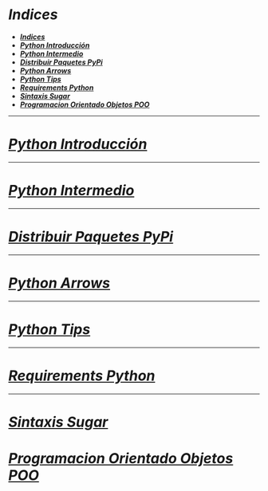 <!-- Author: Daniel Benjamin Perez Morales -->
<!-- GitHub: https://github.com/DanielPerezMoralesDev13 - "https://github.com/DanielPerezMoralesDev13 -"->
<!-- Email: danielperezdev@proton.me -->

# ***Indices***

- [***Indices***](#indices)
- [***Python Introducción***](#python-introducción)
- [***Python Intermedio***](#python-intermedio)
- [***Distribuir Paquetes PyPi***](#distribuir-paquetes-pypi)
- [***Python Arrows***](#python-arrows)
- [***Python Tips***](#python-tips)
- [***Requirements Python***](#requirements-python)
- [***Sintaxis Sugar***](#sintaxis-sugar)
- [***Programacion Orientado Objetos POO***](#programacion-orientado-objetos-poo)

---

# ***[Python Introducción](https://github.com/DanielPerezMoralesDev13/Notes/tree/master/Python/Python%20Introduccion "https://github.com/DanielPerezMoralesDev13/Notes/tree/master/Python/Python%20Introduccion")***

---

# ***[Python Intermedio](https://github.com/DanielPerezMoralesDev13/Notes/tree/master/Python/Python%20Intermedio "https://github.com/DanielPerezMoralesDev13/Notes/tree/master/Python/Python%20Intermedio")***

---

# ***[Distribuir Paquetes PyPi](https://github.com/DanielPerezMoralesDev13/Notes/tree/master/Python/Distribuir%20Paquetes%20PyPi "https://github.com/DanielPerezMoralesDev13/Notes/tree/master/Python/Distribuir%20Paquetes%20PyPi")***

---

# ***[Python Arrows](https://github.com/DanielPerezMoralesDev13/Notes/tree/master/Python/Python%20Arrows "https://github.com/DanielPerezMoralesDev13/Notes/tree/master/Python/Python%20Arrows")***

---

# ***[Python Tips](https://github.com/DanielPerezMoralesDev13/Notes/tree/master/Python/Python%20Tips "https://github.com/DanielPerezMoralesDev13/Notes/tree/master/Python/Python%20Tips")***

---

# ***[Requirements Python](https://github.com/DanielPerezMoralesDev13/Notes/tree/master/Python/Requirements%20Python "https://github.com/DanielPerezMoralesDev13/Notes/tree/master/Python/Requirements%20Python")***

---

# ***[Sintaxis Sugar](https://github.com/DanielPerezMoralesDev13/Notes/tree/master/Python/Sintaxis%20Sugar "https://github.com/DanielPerezMoralesDev13/Notes/tree/master/Python/Sintaxis%20Sugar")***

# ***[Programacion Orientado Objetos POO](https://github.com/DanielPerezMoralesDev13/Notes/tree/master/Python/Programacion%20Orientado%20Objetos%20POO "https://github.com/DanielPerezMoralesDev13/Notes/tree/master/Python/Programacion%20Orientado%20Objetos%20POO")***
